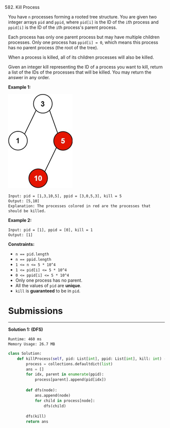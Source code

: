 582. Kill Process

You have `n` processes forming a rooted tree structure. You are given two integer arrays `pid` and `ppid`, where `pid[i]` is the ID of the `i`th process and `ppid[i]` is the ID of the `i`th process's parent process.

Each process has only one parent process but may have multiple children processes. Only one process has `ppid[i] = 0`, which means this process has no parent process (the root of the tree).

When a process is killed, all of its children processes will also be killed.

Given an integer kill representing the ID of a process you want to kill, return a list of the IDs of the processes that will be killed. You may return the answer in any order.

 

**Example 1:**

![582_ptree.jpg](img/582_ptree.jpg)
```
Input: pid = [1,3,10,5], ppid = [3,0,5,3], kill = 5
Output: [5,10]
Explanation: The processes colored in red are the processes that should be killed.
```

**Example 2:**
```
Input: pid = [1], ppid = [0], kill = 1
Output: [1]
```

**Constraints:**

* `n == pid.length`
* `n == ppid.length`
* `1 <= n <= 5 * 10^4`
* `1 <= pid[i] <= 5 * 10^4`
* `0 <= ppid[i] <= 5 * 10^4`
* Only one process has no parent.
* All the values of `pid` are **unique**.
* `kill` is **guaranteed** to be in `pid`.

# Submissions
---
**Solution 1: (DFS)**
```
Runtime: 460 ms
Memory Usage: 26.7 MB
```
```python
class Solution:
    def killProcess(self, pid: List[int], ppid: List[int], kill: int) -> List[int]:
        process = collections.defaultdict(list)
        ans = []
        for idx, parent in enumerate(ppid):
            process[parent].append(pid[idx])
        
        def dfs(node):
            ans.append(node)
            for child in process[node]:
                dfs(child)
            
        dfs(kill)
        return ans
```